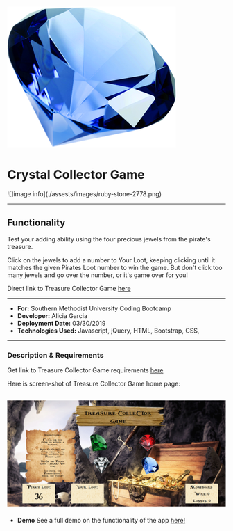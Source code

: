 # ![image info](./assests/images/sapphire-stone-2743.png) <h1>Crystal Collector Game</h1> ![]image info](./assests/images/ruby-stone-2778.png)

---

## Functionality

Test your adding ability using the four precious jewels from the pirate's treasure.

Click on the jewels to add a number to Your Loot, keeping clicking until it matches the given Pirates Loot number to win the game. But don't click too many jewels and go over the number, or it's game over for you!

Direct link to Treasure Collector Game [here](https://am-gforcehub.github.io/unit-4-game/)

---

- **For:** Southern Methodist University Coding Bootcamp
- **Developer:** Alicia Garcia
- **Deployment Date:** 03/30/2019
- **Technologies Used:** Javascript, jQuery, HTML, Bootstrap, CSS,

---

### Description & Requirements

Get link to Treasure Collector Game requirements [here](https://docs.google.com/document/d/1cCXp8RJ5B4GGJDP-92wiVpfTGtl-wQ5cw-49m7Wxe-s/edit?usp=sharing)

Here is screen-shot of Treasure Collector Game home page:

## ![View of Home Page](./assests/images/crystalcollectorgame.png)

- **Demo**
  See a full demo on the functionality of the app [here!]()
